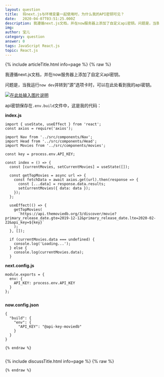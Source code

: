 ```yaml
---
layout: question
title:  将next.js与环境变量一起使用时，为什么我的API密钥可见？
date:   2020-04-07T03:51:25.000Z
description: 我遵循next.js文档，并在now服务器上添加了自定义api密钥。问题是，当我运行now dev并转到“源”选项卡时，可以在此处看到我的api密钥。...
img: 
author: 宝儿
category: question
answer: 0
tags: JavaScript React.js
topic: React.js
---
```

<div class="article-root">
  <div class="article">
    {% include articleTitle.html info=page %}
    {% raw %}
    <div class="article-content"><p><font style="vertical-align: inherit;"><font style="vertical-align: inherit;">我遵循next.js文档，并在now服务器上添加了自定义api密钥。</font></font></p>

<p><font style="vertical-align: inherit;"><font style="vertical-align: inherit;">问题是，当我运行</font></font><code>now dev</code><font style="vertical-align: inherit;"><font style="vertical-align: inherit;">并转到“源”选项卡时，可以在此处看到我的api密钥。</font></font></p>

<p><a href="https://www.samyoc.com//uploads/users/24025/images/thumbnails/1586231357934.jpg" data-src="https://www.samyoc.com//uploads/users/24025/images/1586231357934.jpg" rel="nofollow noreferrer"><img src="https://i.stack.imgur.com/kZvo9.jpg" alt="在此处输入图片说明"></a></p>

<p><font style="vertical-align: inherit;"><font style="vertical-align: inherit;">api密钥保存在</font></font><code>.env.build</code><font style="vertical-align: inherit;"><font style="vertical-align: inherit;">文件中，这是我的代码：</font></font></p>

<p><strong><font style="vertical-align: inherit;"><font style="vertical-align: inherit;">index.js</font></font></strong></p>

<pre><code>import { useState, useEffect } from 'react';<font></font>
const axios = require('axios');<font></font>
<font></font>
import Nav from '../src/components/Nav';<font></font>
import Head from '../src/components/Head';<font></font>
import Movies from '../src/components/movies';<font></font>
<font></font>
const key = process.env.API_KEY;<font></font>
<font></font>
const index = () =&gt; {<font></font>
  const [currentMovies, setCurrentMovies] = useState([]);<font></font>
<font></font>
  const getTopMovies = async url =&gt; {<font></font>
    const fetchData = await axios.get(url).then(response =&gt; {<font></font>
      const [...data] = response.data.results;<font></font>
      setCurrentMovies({ data: data });<font></font>
    });<font></font>
  };<font></font>
<font></font>
  useEffect(() =&gt; {<font></font>
    getTopMovies(<font></font>
      `https://api.themoviedb.org/3/discover/movie?primary_release_date.gte=2019-12-12&amp;primary_release_date.lte=2020-02-22&amp;api_key=${key}`<font></font>
    );<font></font>
  }, []);<font></font>
<font></font>
  if (currentMovies.data === undefined) {<font></font>
    console.log('Loading...');<font></font>
  } else {<font></font>
    console.log(currentMovies.data);<font></font>
  }<font></font>
</code></pre>

<p><strong><font style="vertical-align: inherit;"><font style="vertical-align: inherit;">next.config.js</font></font></strong></p>

<pre><code>module.exports = {<font></font>
  env: {<font></font>
    API_KEY: process.env.API_KEY<font></font>
  }<font></font>
};<font></font>
<font></font>
</code></pre>

<p><strong><font style="vertical-align: inherit;"><font style="vertical-align: inherit;">now.config.json</font></font></strong></p>

<pre><code>{<font></font>
  "build": {<font></font>
    "env": {<font></font>
      "API_KEY": "@api-key-moviedb"<font></font>
    }<font></font>
  }<font></font>
}<font></font>
</code></pre></div>
    {% endraw %}
  </div>
  <p style="height: 0;width:0;overflow: hidden;"> 第4126篇《将next.js与环境变量一起使用时，为什么我的API密钥可见？》来自Winter(https://github.com/aiyld/aiyld.github.io)的站点</p>
  <div class="discuss-wrapper">
    {% include discussTitle.html info=page %}
    {% raw %}
    
    {% endraw %}
  </div>
<div>
